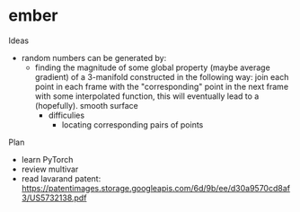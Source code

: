 # ember

Ideas
- random numbers can be generated by:
  -  finding the magnitude of some global property (maybe average gradient) of a 3-manifold constructed in the following way:
     join each point in each frame with the "corresponding" point in the next frame with some interpolated function, this will eventually lead to a (hopefully).          smooth surface
      - difficulies
        - locating corresponding pairs of points

Plan
- learn PyTorch
- review multivar
- read lavarand patent: https://patentimages.storage.googleapis.com/6d/9b/ee/d30a9570cd8af3/US5732138.pdf
